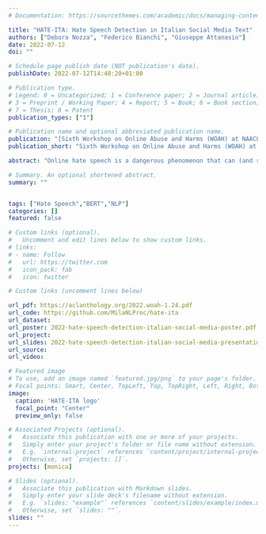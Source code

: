 ```yaml
---
# Documentation: https://sourcethemes.com/academic/docs/managing-content/

title: "HATE-ITA: Hate Speech Detection in Italian Social Media Text"
authors: ["Debora Nozza", "Federico Bianchi", "Giuseppe Attanasio"]
date: 2022-07-12
doi: ""

# Schedule page publish date (NOT publication's date).
publishDate: 2022-07-12T14:48:20+01:00

# Publication type.
# Legend: 0 = Uncategorized; 1 = Conference paper; 2 = Journal article;
# 3 = Preprint / Working Paper; 4 = Report; 5 = Book; 6 = Book section;
# 7 = Thesis; 8 = Patent
publication_types: ["1"]

# Publication name and optional abbreviated publication name.
publication: "[Sixth Workshop on Online Abuse and Harms (WOAH) at NAACL 2022](https://www.workshopononlineabuse.com/)"
publication_short: "Sixth Workshop on Online Abuse and Harms (WOAH) at NAACL 2022"

abstract: "Online hate speech is a dangerous phenomenon that can (and should) be promptly counteracted properly. While Natural Language Processing supplies appropriate algorithms for trying to reach this objective, all research efforts are directed toward the English language. This strongly limits the classification power on non-English languages. In this paper, we test several learning frameworks for identifying hate speech in Italian text. We release HATE-ITA, a multi-language model trained on a large set of English data and available Italian datasets. HATE-ITA performs better than mono-lingual models and seems to adapt well also on language-specific slurs. We hope our findings will encourage the research in other mid-to-low resource communities and provide a valuable benchmarking tool for the Italian community."

# Summary. An optional shortened abstract.
summary: ""


tags: ["Hate Speech","BERT","NLP"]
categories: []
featured: false

# Custom links (optional).
#   Uncomment and edit lines below to show custom links.
# links:
# - name: Follow
#   url: https://twitter.com
#   icon_pack: fab
#   icon: twitter

# Custom links (uncomment lines below)

url_pdf: https://aclanthology.org/2022.woah-1.24.pdf
url_code: https://github.com/MilaNLProc/hate-ita
url_dataset:
url_poster: 2022-hate-speech-detection-italian-social-media-poster.pdf
url_project:
url_slides: 2022-hate-speech-detection-italian-social-media-presentation.pdf
url_source:
url_video:

# Featured image
# To use, add an image named `featured.jpg/png` to your page's folder.
# Focal points: Smart, Center, TopLeft, Top, TopRight, Left, Right, BottomLeft, Bottom, BottomRight.
image:
  caption: 'HATE-ITA logo'
  focal_point: "Center"
  preview_only: false

# Associated Projects (optional).
#   Associate this publication with one or more of your projects.
#   Simply enter your project's folder or file name without extension.
#   E.g. `internal-project` references `content/project/internal-project/index.md`.
#   Otherwise, set `projects: []`.
projects: [monica]

# Slides (optional).
#   Associate this publication with Markdown slides.
#   Simply enter your slide deck's filename without extension.
#   E.g. `slides: "example"` references `content/slides/example/index.md`.
#   Otherwise, set `slides: ""`.
slides: ""
---
```

